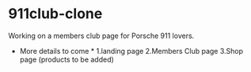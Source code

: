 # 911club-clone
Working on a members club page for Porsche 911 lovers.
* More details to come *
1.landing page
2.Members Club page
3.Shop page (products to be added)
